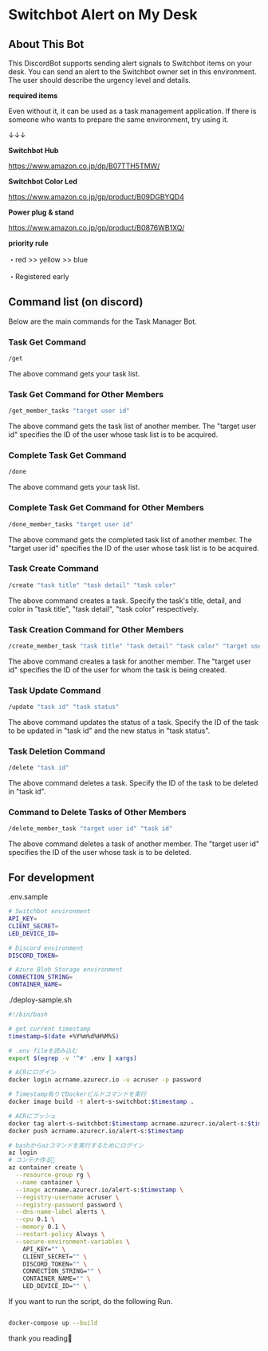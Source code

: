 # Switchbot Alert on My Desk

## About This Bot

This DiscordBot supports sending alert signals to Switchbot items on your desk.
You can send an alert to the Switchbot owner set in this environment.
The user should describe the urgency level and details.

**required items**

Even without it, it can be used as a task management application. If there is someone who wants to prepare the same environment, try using it.

↓↓↓

**Switchbot Hub**

https://www.amazon.co.jp/dp/B07TTH5TMW/

**Switchbot Color Led**

https://www.amazon.co.jp/gp/product/B09DGBYQD4

**Power plug & stand**

https://www.amazon.co.jp/gp/product/B0876WB1XQ/



**priority rule**

・red >> yellow >> blue

・Registered early

## Command list (on discord)

Below are the main commands for the Task Manager Bot.


### Task Get Command

```bash
/get
```
The above command gets your task list.


### Task Get Command for Other Members

```bash
/get_member_tasks "target user id"
```

The above command gets the task list of another member. The "target user id" specifies the ID of the user whose task list is to be acquired.


### Complete Task Get Command

```bash
/done
```
The above command gets your task list.


### Complete Task Get Command for Other Members

```bash
/done_member_tasks "target user id"
```

The above command gets the completed task list of another member. The "target user id" specifies the ID of the user whose task list is to be acquired.


### Task Create Command

```bash
/create "task title" "task detail" "task color"
```

The above command creates a task. Specify the task's title, detail, and color in "task title", "task detail", "task color" respectively.

### Task Creation Command for Other Members

```bash
/create_member_task "task title" "task detail" "task color" "target user id"
```

The above command creates a task for another member. The "target user id" specifies the ID of the user for whom the task is being created.

### Task Update Command

```bash
/update "task id" "task status"
```

The above command updates the status of a task. Specify the ID of the task to be updated in "task id" and the new status in "task status".

### Task Deletion Command

```bash
/delete "task id"
```

The above command deletes a task. Specify the ID of the task to be deleted in "task id".

### Command to Delete Tasks of Other Members

```bash
/delete_member_task "target user id" "task id"
```

The above command deletes a task of another member. The "target user id" specifies the ID of the user whose task is to be deleted.


## For development

.env.sample

```bash
# Switchbot environment
API_KEY=
CLIENT_SECRET=
LED_DEVICE_ID=

# Discord environment
DISCORD_TOKEN=

# Azure Blob Storage environment
CONNECTION_STRING=
CONTAINER_NAME=

```

./deploy-sample.sh
```bash
#!/bin/bash

# get current timestamp
timestamp=$(date +%Y%m%d%H%M%S)

# .env fileを読み込む
export $(egrep -v '^#' .env | xargs)

# ACRにログイン
docker login acrname.azurecr.io -u acruser -p password

# Timestamp有りでDockerビルドコマンドを実行
docker image build -t alert-s-switchbot:$timestamp .

# ACRにプッシュ
docker tag alert-s-switchbot:$timestamp acrname.azurecr.io/alert-s:$timestamp
docker push acrname.azurecr.io/alert-s:$timestamp

# bashからazコマンドを実行するためにログイン
az login
# コンテナ作る🍵
az container create \
  --resource-group rg \
  --name container \
  --image acrname.azurecr.io/alert-s:$timestamp \
  --registry-username acruser \
  --registry-password password \
  --dns-name-label alerts \
  --cpu 0.1 \
  --memory 0.1 \
  --restart-policy Always \
  --secure-environment-variables \
    API_KEY="" \
    CLIENT_SECRET="" \
    DISCORD_TOKEN="" \
    CONNECTION_STRING="" \
    CONTAINER_NAME="" \
    LED_DEVICE_ID="" \

```

If you want to run the script, do the following Run.

```bash

docker-compose up --build
```

thank you reading🍵
